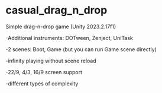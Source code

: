 # casual_drag_n_drop

Simple drag-n-drop game (Unity 2023.2.17f1)

-Additional instruments: DOTween, Zenject, UniTask

-2 scenes: Boot, Game (but you can run Game scene directly)

-infinity playing without scene reload

-22/9, 4/3, 16/9 screen support

-different types of complexity

